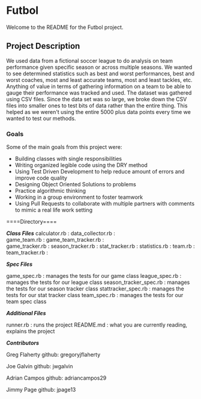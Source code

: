 # Futbol

Welcome to the README for the Futbol project.

## Project Description


 We used data from a fictional soccer league to do analysis on team performance given specific season or across multiple seasons.
 We wanted to see determined statistics such as best and worst performances, best and worst coaches, most and least accurate teams, most and least tackles, etc.
 Anything of value in terms of gathering information on a team to be able to gauge their performance was tracked and used.
 The dataset was gathered using CSV files. Since the data set was so large, we broke down the CSV files into smaller ones to test bits of data rather than the entire thing. This helped as we weren't using the entire 5000 plus data points every time we wanted to test our methods.


### Goals

Some of the main goals from this project were:
- Building classes with single responsibilities
- Writing organized legible code using the DRY method
- Using Test Driven Development to help reduce amount of errors and improve code quality
- Designing Object Oriented Solutions to problems
- Practice algorithmic thinking
- Working in a group environment to foster teamwork
- Using Pull Requests to collaborate with multiple partners with comments to mimic a real life work setting

====Directory====

___Class Files___
calculator.rb        :
data_collector.rb    :   
game_team.rb         :
game_team_tracker.rb :  
game_tracker.rb      :
season_tracker.rb    :
stat_tracker.rb      :
statistics.rb        :
team.rb              :
team_tracker.rb      :

___Spec Files___

game_spec.rb            : manages the tests for our game class
league_spec.rb          : manages the tests for our league class
season_tracker_spec.rb  : manages the tests for our season tracker class
stattracker_spec.rb     : manages the tests for our stat tracker class
team_spec.rb            : manages the tests for our team spec class



___Additional Files___

runner.rb            : runs the project
README.md            : what you are currently reading, explains the project


___Contributors___

Greg Flaherty
github: gregoryjflaherty

Joe Galvin
github: jwgalvin

Adrian Campos
github: adriancampos29

Jimmy Page
github: jpage13
